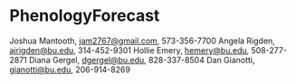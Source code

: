 PhenologyForecast
=================
Joshua Mantooth, jam2767@gmail.com, 573-356-7700
Angela Rigden, ajrigden@bu.edu, 314-452-9301
Hollie Emery, hemery@bu.edu, 508-277-2871
Diana Gergel, dgergel@bu.edu, 828-337-8504
Dan Gianotti, gianotti@bu.edu, 206-914-8269
